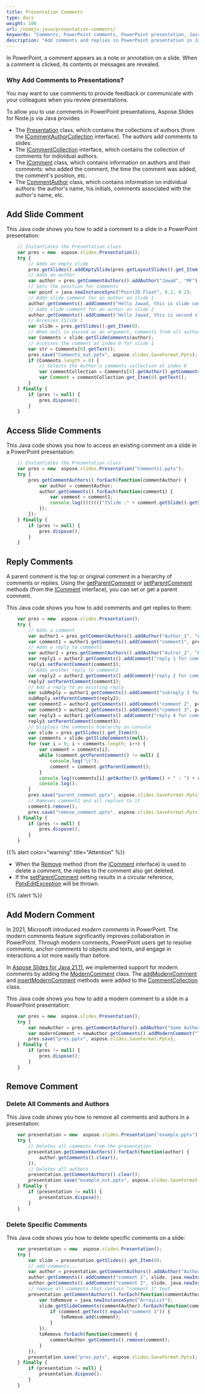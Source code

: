 ```yaml
---
title: Presentation Comments
type: docs
weight: 100
url: /nodejs-java/presentation-comments/
keywords: "Comments, PowerPoint comments, PowerPoint presentation, Java, Aspose.Slides for Node.js via Java"
description: "Add comments and replies in PowerPoint presentation in Javascript"
---
```


In PowerPoint, a comment appears as a note or annotation on a slide. When a comment is clicked, its contents or messages are revealed. 

### **Why Add Comments to Presentations?**

You may want to use comments to provide feedback or communicate with your colleagues when you review presentations.

To allow you to use comments in PowerPoint presentations, Aspose.Slides for Node.js via Java provides

* The [Presentation](https://reference.aspose.com/slides/nodejs-java/aspose.slides/Presentation) class, which contains the collections of authors (from the [ICommentAuthorCollection](https://reference.aspose.com/slides/nodejs-java/aspose.slides/ICommentAuthorCollection) interface). The authors add comments to slides.
* The  [ICommentCollection](https://reference.aspose.com/slides/nodejs-java/aspose.slides/ICommentCollection) interface, which contains the collection of comments for individual authors.
* The  [IComment](https://reference.aspose.com/slides/nodejs-java/aspose.slides/IComment) class, which contains information on authors and their comments: who added the comment, the time the comment was added, the comment's position, etc.
* The [CommentAuthor](https://reference.aspose.com/slides/nodejs-java/aspose.slides/CommentAuthor) class, which contains information on individual authors: the author's name, his initials, comments associated with the author's name, etc.

## **Add Slide Comment**
This Java code shows you how to add a comment to a slide in a PowerPoint presentation:

```javascript
    // Instantiates the Presentation class
    var pres = new  aspose.slides.Presentation();
    try {
        // Adds an empty slide
        pres.getSlides().addEmptySlide(pres.getLayoutSlides().get_Item(0));
        // Adds an author
        var author = pres.getCommentAuthors().addAuthor("Jawad", "MF");
        // Sets the position for comments
        var point = java.newInstanceSync("Point2D.Float", 0.2, 0.2);
        // Adds slide comment for an author on slide 1
        author.getComments().addComment("Hello Jawad, this is slide comment", pres.getSlides().get_Item(0), point, java.newInstanceSync("Date"));
        // Adds slide comment for an author on slide 2
        author.getComments().addComment("Hello Jawad, this is second slide comment", pres.getSlides().get_Item(1), point, java.newInstanceSync("Date"));
        // Accesses ISlide 1
        var slide = pres.getSlides().get_Item(0);
        // When null is passed as an argument, comments from all authors are brought to the selected slide
        var Comments = slide.getSlideComments(author);
        // Accesses the comment at index 0 for slide 1
        var str = Comments[0].getText();
        pres.save("Comments_out.pptx", aspose.slides.SaveFormat.Pptx);
        if (Comments.length > 0) {
            // Selects the Author's comments collection at index 0
            var commentCollection = Comments[0].getAuthor().getComments();
            var Comment = commentCollection.get_Item(0).getText();
        }
    } finally {
        if (pres != null) {
            pres.dispose();
        }
    }
```

## **Access Slide Comments**
This Java code shows you how to access an existing comment on a slide in a PowerPoint presentation:

```javascript
    // Instantiates the Presentation class
    var pres = new  aspose.slides.Presentation("Comments1.pptx");
    try {
        pres.getCommentAuthors().forEach(function(commentAuthor) {
            var author = commentAuthor;
            author.getComments().forEach(function(comment1) {
                var comment = comment1;
                console.log(((((((("ISlide :" + comment.getSlide().getSlideNumber()) + " has comment: ") + comment.getText()) + " with Author: ") + comment.getAuthor().getName()) + " posted on time :") + comment.getCreatedTime()) + "\n");
            });
        });
    } finally {
        if (pres != null) {
            pres.dispose();
        }
    }
```


## **Reply Comments**
A parent comment is the top or original comment in a hierarchy of comments or replies. Using the [getParentComment](https://reference.aspose.com/slides/nodejs-java/aspose.slides/IComment#getParentComment--) or [setParentComment](https://reference.aspose.com/slides/nodejs-java/aspose.slides/IComment#setParentComment-aspose.slides.IComment-) methods (from the [IComment](https://reference.aspose.com/slides/nodejs-java/aspose.slides/IComment) interface), you can set or get a parent comment.

This Java code shows you how to add comments and get replies to them:

```javascript
    var pres = new  aspose.slides.Presentation();
    try {
        // Adds a comment
        var author1 = pres.getCommentAuthors().addAuthor("Author_1", "A.A.");
        var comment1 = author1.getComments().addComment("comment1", pres.getSlides().get_Item(0), java.newInstanceSync("Point2D.Float", 10, 10), java.newInstanceSync("Date"));
        // Adds a reply to comment1
        var author2 = pres.getCommentAuthors().addAuthor("Autror_2", "B.B.");
        var reply1 = author2.getComments().addComment("reply 1 for comment 1", pres.getSlides().get_Item(0), java.newInstanceSync("Point2D.Float", 10, 10), java.newInstanceSync("Date"));
        reply1.setParentComment(comment1);
        // Adds another reply to comment1
        var reply2 = author2.getComments().addComment("reply 2 for comment 1", pres.getSlides().get_Item(0), java.newInstanceSync("Point2D.Float", 10, 10), java.newInstanceSync("Date"));
        reply2.setParentComment(comment1);
        // Add a reply to an existing reply
        var subReply = author1.getComments().addComment("subreply 3 for reply 2", pres.getSlides().get_Item(0), java.newInstanceSync("Point2D.Float", 10, 10), java.newInstanceSync("Date"));
        subReply.setParentComment(reply2);
        var comment2 = author2.getComments().addComment("comment 2", pres.getSlides().get_Item(0), java.newInstanceSync("Point2D.Float", 10, 10), java.newInstanceSync("Date"));
        var comment3 = author2.getComments().addComment("comment 3", pres.getSlides().get_Item(0), java.newInstanceSync("Point2D.Float", 10, 10), java.newInstanceSync("Date"));
        var reply3 = author1.getComments().addComment("reply 4 for comment 3", pres.getSlides().get_Item(0), java.newInstanceSync("Point2D.Float", 10, 10), java.newInstanceSync("Date"));
        reply3.setParentComment(comment3);
        // Displays the comments hierarchy on console
        var slide = pres.getSlides().get_Item(0);
        var comments = slide.getSlideComments(null);
        for (var i = 0; i < comments.length; i++) {
            var comment = comments[i];
            while (comment.getParentComment() != null) {
                console.log("\t");
                comment = comment.getParentComment();
            }
            console.log((comments[i].getAuthor().getName() + " : ") + comments[i].getText());
            console.log();
        }
        pres.save("parent_comment.pptx", aspose.slides.SaveFormat.Pptx);
        // Removes comment1 and all replies to it
        comment1.remove();
        pres.save("remove_comment.pptx", aspose.slides.SaveFormat.Pptx);
    } finally {
        if (pres != null) {
            pres.dispose();
        }
    }
```

{{% alert color="warning" title="Attention" %}} 

* When the [Remove](https://reference.aspose.com/slides/nodejs-java/aspose.slides/IComment#remove--) method (from the [IComment](https://reference.aspose.com/slides/nodejs-java/aspose.slides/IComment) interface) is used to delete a comment, the replies to the comment also get deleted.
* If the [setParentComment](https://reference.aspose.com/slides/nodejs-java/aspose.slides/IComment#setParentComment-aspose.slides.IComment-) setting results in a circular reference, [PptxEditException](https://reference.aspose.com/slides/nodejs-java/aspose.slides/PptxEditException) will be thrown.

{{% /alert %}}

## **Add Modern Comment**

In 2021, Microsoft introduced *modern comments* in PowerPoint. The modern comments feature significantly improves collaboration in PowerPoint. Through modern comments, PowerPoint users get to resolve comments, anchor comments to objects and texts, and engage in interactions a lot more easily than before. 

In [Aspose Slides for Java 21.11](https://docs.aspose.com/slides/nodejs-java/aspose-slides-for-java-21-11-release-notes/), we implemented support for modern comments by adding the [ModernComment](https://reference.aspose.com/slides/nodejs-java/aspose.slides/ModernComment) class. The [addModernComment](https://reference.aspose.com/slides/nodejs-java/aspose.slides/CommentCollection#addModernComment-java.lang.String-aspose.slides.ISlide-aspose.slides.IShape-java.awt.geom.Point2D.Float-java.util.Date-) and [insertModernComment](https://reference.aspose.com/slides/nodejs-java/aspose.slides/CommentCollection#insertModernComment-int-java.lang.String-aspose.slides.ISlide-aspose.slides.IShape-java.awt.geom.Point2D.Float-java.util.Date-) methods were added to the [CommentCollection](https://reference.aspose.com/slides/nodejs-java/aspose.slides/CommentCollection) class.

This Java code shows you how to add a modern comment to a slide in a PowerPoint presentation: 

```javascript
    var pres = new  aspose.slides.Presentation();
    try {
        var newAuthor = pres.getCommentAuthors().addAuthor("Some Author", "SA");
        var modernComment = newAuthor.getComments().addModernComment("This is a modern comment", pres.getSlides().get_Item(0), null, java.newInstanceSync("Point2D.Float", 100, 100), java.newInstanceSync("Date"));
        pres.save("pres.pptx", aspose.slides.SaveFormat.Pptx);
    } finally {
        if (pres != null) {
            pres.dispose();
        }
    }
```

## **Remove Comment**

### **Delete All Comments and Authors**

This Java code shows you how to remove all comments and authors in a presentation:

```javascript
    var presentation = new  aspose.slides.Presentation("example.pptx");
    try {
        // Deletes all comments from the presentation
        presentation.getCommentAuthors().forEach(function(author) {
            author.getComments().clear();
        });
        // Deletes all authors
        presentation.getCommentAuthors().clear();
        presentation.save("example_out.pptx", aspose.slides.SaveFormat.Pptx);
    } finally {
        if (presentation != null) {
            presentation.dispose();
        }
    }
```

### **Delete Specific Comments**

This Java code shows you how to delete specific comments on a slide:

```javascript
    var presentation = new  aspose.slides.Presentation();
    try {
        var slide = presentation.getSlides().get_Item(0);
        // add comments...
        var author = presentation.getCommentAuthors().addAuthor("Author", "A");
        author.getComments().addComment("comment 1", slide, java.newInstanceSync("Point2D.Float", 0.2, 0.2), java.newInstanceSync("Date"));
        author.getComments().addComment("comment 2", slide, java.newInstanceSync("Point2D.Float", 0.3, 0.2), java.newInstanceSync("Date"));
        // remove all comments that contain "comment 1" text
        presentation.getCommentAuthors().forEach(function(commentAuthor) {
            var toRemove = java.newInstanceSync("ArrayList");
            slide.getSlideComments(commentAuthor).forEach(function(comment) {
                if (comment.getText().equals("comment 1")) {
                    toRemove.add(comment);
                }
            });
            toRemove.forEach(function(comment) {
                commentAuthor.getComments().remove(comment);
            }
        });
        presentation.save("pres.pptx", aspose.slides.SaveFormat.Pptx);
    } finally {
        if (presentation != null) {
            presentation.dispose();
        }
    }
```

